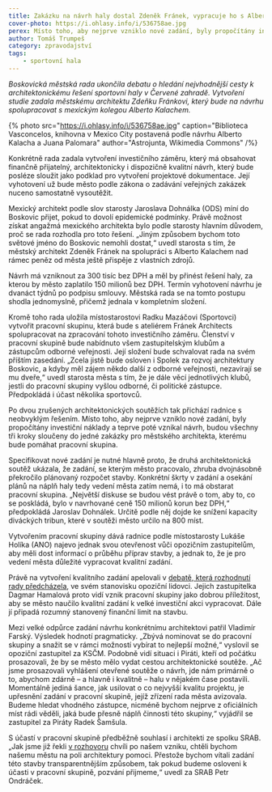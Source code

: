 ```yaml
---
title: Zakázku na návrh haly dostal Zdeněk Fránek, vypracuje ho s Alberto Kalachem
cover-photo: https://i.ohlasy.info/i/536758ae.jpg
perex: Místo toho, aby nejprve vzniklo nové zadání, byly propočítány investiční náklady a teprve poté vznikal návrh, budou všechny tři kroky sloučeny do jedné zakázky pro městského architekta.
author: Tomáš Trumpeš
category: zpravodajství
tags:
    - sportovní hala
---
```


*Boskovická městská rada ukončila debatu o hledání nejvhodnější cesty k architektonickému řešení sportovní haly v Červené zahradě. Vytvoření studie zadala městskému architektu Zdeňku Fránkovi, který bude na návrhu spolupracovat s mexickým kolegou Alberto Kalachem.*

{% photo src="https://i.ohlasy.info/i/536758ae.jpg" caption="Biblioteca Vasconcelos, knihovna v Mexico City postavená podle návrhu Alberto Kalacha a Juana Palomara" author="Astrojunta, Wikimedia Commons" /%}

Konkrétně rada zadala vytvoření investičního záměru, který má obsahovat finančně přijatelný, architektonicky i dispozičně kvalitní návrh, který bude posléze sloužit jako podklad pro vytvoření projektové dokumentace. Její vyhotovení už bude město podle zákona o zadávání veřejných zakázek nuceno samostatně vysoutěžit. 

Mexický architekt podle slov starosty Jaroslava Dohnálka (ODS) míní do Boskovic přijet, pokud to dovolí epidemické podmínky. Právě možnost získat angažmá mexického architekta bylo podle starosty hlavním důvodem, proč se rada rozhodla pro toto řešení. „Jiným způsobem bychom toto světové jméno do Boskovic nemohli dostat,“ uvedl starosta s tím, že městský architekt Zdeněk Fránek na spolupráci s Alberto Kalachem nad rámec peněz od města ještě přispěje z vlastních zdrojů.

Návrh má vzniknout za 300 tisíc bez DPH a měl by přinést řešení haly, za kterou by město zaplatilo 150 milionů bez DPH. Termín vyhotovení návrhu je dvanáct týdnů po podpisu smlouvy. Městská rada se na tomto postupu shodla jednomyslně, přičemž jednala v kompletním složení.

Kromě toho rada uložila místostarostovi Radku Mazáčovi (Sportovci) vytvořit pracovní skupinu, která bude s ateliérem Fránek Architects spolupracovat na zpracování tohoto investičního záměru. Členství v pracovní skupině bude nabídnuto všem zastupitelským klubům a zástupcům odborné veřejnosti. Její složení bude schvalovat rada na svém příštím zasedání. „Zcela jistě bude osloven i Spolek za rozvoj architektury Boskovic, a kdyby měl zájem někdo další z odborné veřejnosti, nezavírají se mu dveře,“ uvedl starosta města s tím, že je dále věcí jednotlivých klubů, jestli do pracovní skupiny vyšlou odborné, či politické zástupce. Předpokládá i účast několika sportovců.

Po dvou zrušených architektonických soutěžích tak přichází radnice s neobvyklým řešením. Místo toho, aby nejprve vzniklo nové zadání, byly propočítány investiční náklady a teprve poté vznikal návrh, budou všechny tři kroky sloučeny do jedné zakázky pro městského architekta, kterému bude pomáhat pracovní skupina.

Specifikovat nové zadání je nutné hlavně proto, že druhá architektonická soutěž ukázala, že zadání, se kterým město pracovalo, zhruba dvojnásobně překročilo plánovaný rozpočet stavby. Konkrétní škrty v zadání a osekání plánů na náplň haly tedy vedení města zatím nemá, i to má obstarat pracovní skupina. „Největší diskuse se budou vést právě o tom, aby to, co se poskládá, bylo v navrhované ceně 150 milionů korun bez DPH,“ předpokládá Jaroslav Dohnálek. Určitě podle něj dojde ke snížení kapacity diváckých tribun, které v soutěži město určilo na 800 míst.

Vytvořením pracovní skupiny dává radnice podle místostarosty Lukáše Holíka (ANO) najevo jednak svou otevřenost vůči opozičním zastupitelům, aby měli dost informací o průběhu příprav stavby, a jednak to, že je pro vedení města důležité vypracovat kvalitní zadání.

Právě na vytvoření kvalitního zadání apelovali v [debatě, která rozhodnutí rady předcházela](https://forum.ohlasy.info/t/priprava-stavby-sportovni-haly-v-cervene-zahrade/430), ve svém stanovisku opoziční lidovci. Jejich zastupitelka Dagmar Hamalová proto vidí vznik pracovní skupiny jako dobrou příležitost, aby se město naučilo kvalitní zadání k velké investiční akci vypracovat. Dále jí připadá rozumný stanovený finanční limit na stavbu.

Mezi velké odpůrce zadání návrhu konkrétnímu architektovi patřil Vladimír Farský. Výsledek hodnotí pragmaticky. „Zbývá nominovat se do pracovní skupiny a snažit se v rámci možností vybírat to nejlepší možné,“ vyslovil se opoziční zastupitel za KSČM. Podobně vidí situaci i Piráti, kteří od počátku prosazovali, že by se město mělo vydat cestou architektonické soutěže. „Ač jsme prosazovali vyhlášení otevřené soutěže o návrh, jde nám primárně o to, abychom zdárně – a hlavně i kvalitně – halu v nějakém čase postavili. Momentálně jediná šance, jak usilovat o co nejvyšší kvalitu projektu, je upřesnění zadání v pracovní skupině, jejíž zřízení rada města avizovala. Budeme hledat vhodného zástupce, nicméně bychom nejprve z oficiálních míst rádi věděli, jaká bude přesně náplň činnosti této skupiny,“ vyjádřil se zastupitel za Piráty Radek Šamšula.

S účastí v pracovní skupině předběžně souhlasí i architekti ze spolku SRAB. „Jak jsme již řekli [v rozhovoru](https://ohlasy.info/clanky/2020/12/prichazi-srab.html) chvíli po našem vzniku, chtěli bychom našemu městu na poli architektury pomoci. Přestože bychom vítali zadání této stavby transparentnějším způsobem, tak pokud budeme osloveni k účasti v pracovní skupině, pozvání přijmeme,“ uvedl za SRAB Petr Ondráček.
